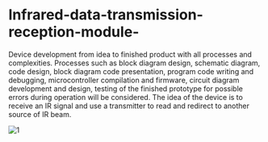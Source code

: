 # Infrared-data-transmission-reception-module-
Device development from idea to finished product with all processes and complexities. Processes such as block diagram design, schematic diagram, code design, block diagram code presentation, program code writing and debugging, microcontroller compilation and firmware, circuit diagram development and design, testing of the finished prototype for possible errors during operation will be considered. The idea of ​​the device is to receive an IR signal and use a transmitter to read and redirect to another source of IR beam.


![1](https://user-images.githubusercontent.com/64357748/85791713-f7b45c00-b73a-11ea-8cd8-08fbfcc4a59e.jpg)
